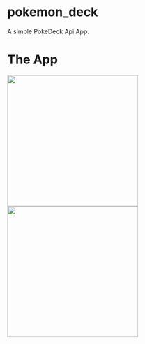 # pokemon_deck

A simple PokeDeck Api App.

# The App
<img src="https://user-images.githubusercontent.com/62328990/107960055-b842c480-6fd6-11eb-875e-746a35538f16.png" width="300">
<img src="https://user-images.githubusercontent.com/62328990/107960076-bf69d280-6fd6-11eb-9da6-aa378957c9ec.png" width="300">

